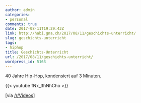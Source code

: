 ```yaml
---
author: admin
categories:
- personal
comments: true
date: 2017-08-11T19:29:43Z
link: http://habi.gna.ch/2017/08/11/geschichts-unterricht/
slug: geschichts-unterricht
tags:
- hiphop
title: Geschichts-Unterricht
url: /2017/08/11/geschichts-unterricht/
wordpress_id: 5163
---
```


40 Jahre Hip-Hop, kondensiert auf 3 Minuten.

{{< youtube fNx_3hNhCho >}}

[via [/r/Videos](https://www.reddit.com/r/videos/comments/6t0g4q/40_years_of_hip_hop_in_3_minutes/)]
